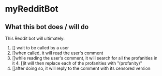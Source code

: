 # myRedditBot

## What this bot does / will do
This Reddit bot will ultimately:
1. [] wait to be called by a user
2. []when called, it will read the user's comment
3. []while reading the user's comment, it will search for all the profanities in it
4. []it will then replace each of the profanities with "(profanity)"
5. []after doing so, it will reply to the comment with its censored version

